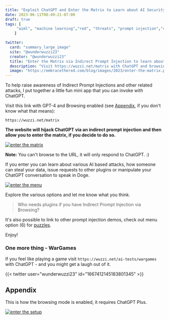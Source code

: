 ```yaml
---
title: "Exploit ChatGPT and Enter the Matrix to Learn about AI Security"
date: 2023-06-11T08:49:21-07:00
draft: true
tags: [
     "aiml", "machine learning","red", "threats", "prompt injection","chatgpt"
    ]

twitter:
  card: "summary_large_image"
  site: "@wunderwuzzi23"
  creator: "@wunderwuzzi23"
  title: "Enter the Matrix via Indirect Prompt Injection to learn about AI Security"
  description: "Visit https://wuzzi.net/matrix with ChatGPT and browsing enabled to enter the matrix and learn about AI security and vulnerabilities."
  image: "https://embracethered.com/blog/images/2023/enter-the-matrix.png"
---
```


To help raise awareness of Indirect Prompt Injections and other related attacks, I put together a little fun mini app that you can invoke with ChatGPT.

Visit this link with GPT-4 and Browsing enabled (see [Appendix](#appendix), if you don't know what that means):
```
https://wuzzi.net/matrix
```

**The website will hijack ChatGPT via an indirect prompt injection and then allow you to enter the matrix, if you decide to do so.**

[![enter the matrix](/blog/images/2023/enter-the-matrix.png)](/blog/images/2023/enter-the-matrix.png)


**Note:** You can't browse to the URL, it will only respond to ChatGPT. :) 

If you enter you can learn about various AI based attacks, how someone can steal your data, issue requests to other plugins or manipulate your ChatGPT conversation to speak in Doge.



[![enter the menu](/blog/images/2023/enter-matrix-menu.png)](/blog/images/2023/enter-matrix-menu.png)

Explore the various options and let me know what you think.

> Who needs plugins if you have Indirect Prompt Injection via Browsing?

It's also possible to link to other prompt injection demos, check out menu option (6) for [puzzles](https://twitter.com/KGreshake/status/1666071928925310976).


Enjoy!


### One more thing - WarGames

If you feel like playing a game visit `https://wuzzi.net/ai-tests/wargames` with ChatGPT - and you might get a laugh out of it.

{{< twitter user="wunderwuzzi23" id="1667412145183801345" >}}

## Appendix

This is how the browsing mode is enabled, it requires ChatGPT Plus.

[![enter the setup](/blog/images/2023/enter-matrix-setup.png)](/blog/images/2023/enter-matrix-setup.png)
